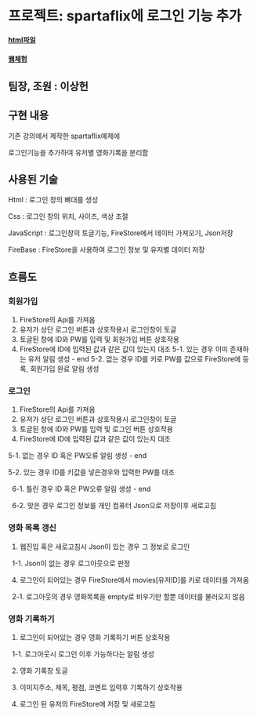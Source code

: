 # 프로젝트: spartaflix에 로그인 기능 추가

#### [html파일](https://github.com/j0462/Web/blob/main/index.html)
#### [웹체험](https://j0462.github.io/Web-html)

## 팀장, 조원 : 이상헌

## 구현 내용

기존 강의에서 제작한 spartaflix예제에


로그인기능을 추가하여 유저별 영화기록을 분리함 


## 사용된 기술

Html : 로그인 창의 뼈대를 생성


Css : 로그인 창의 위치, 사이즈, 색상 조절


JavaScript : 로그인창의 토글기능, FireStore에서 데이터 가져오기, Json저장


FireBase : FireStore을 사용하여 로그인 정보 및 유저별 데이터 저장 


## 흐름도

### 회원가입
1. FireStore의 Api를 가져옴
2. 유저가 상단 로그인 버튼과 상호작용시 로그인창이 토글
3. 토글된 창에 ID와 PW를 입력 및 회원가입 버튼 상호작용
4. FireStore에 ID에 입력된 값과 같은 값이 있는지 대조
5-1. 있는 경우 이미 존재하는 유저 알림 생성 - end
5-2. 없는 경우 ID를 키로 PW를 값으로 FireStore에 등록, 회원가입 완료 알림 생성


### 로그인
1. FireStore의 Api를 가져옴
2. 유저가 상단 로그인 버튼과 상호작용시 로그인창이 토글
3. 토글된 창에 ID와 PW를 입력 및 로그인 버튼 상호작용
4. FireStore에 ID에 입력된 값과 같은 값이 있는지 대조

5-1. 없는 경우 ID 혹은 PW오류 알림 생성 - end

5-2. 있는 경우 ID를 키값을 넣은경우와 입력한 PW를 대조


&nbsp;&nbsp;6-1. 틀린 경우 ID 혹은 PW오류 알림 생성 - end

  
&nbsp;&nbsp;6-2. 맞은 경우 로그인 정보를 개인 컴퓨터 Json으로 저장이후 새로고침


### 영화 목록 갱신

1. 웹진입 혹은 새로고침시 Json이 있는 경우 그 정보로 로그인
   
&nbsp;&nbsp;1-1. Json이 없는 경우 로그아웃으로 판정

4. 로그인이 되어있는 경우 FireStore에서 movies[유저ID]를 키로 데이터를 가져옴
   
&nbsp;&nbsp;2-1. 로그아웃의 경우 영화목록을 empty로 비우기만 할뿐 데이터를 불러오지 않음

### 영화 기록하기

1. 로그인이 되어있는 경우 영화 기록하기 버튼 상호작용
   
&nbsp;&nbsp;1-1. 로그아웃시 로그인 이후 가능하다는 알림 생성
  
2. 영화 기록창 토글

3. 이미지주소, 제목, 평점, 코멘트 입력후 기록하기 상호작용
  
4. 로그인 된 유저의 FireStore에 저장 및 새로고침
